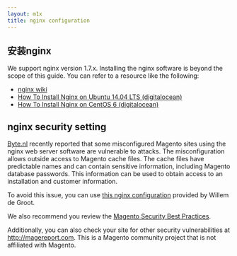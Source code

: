 ```yaml
---
layout: m1x
title: nginx configuration
---
```


<h2 id="instgde-pre-nginx-install">安装nginx</h2>
We support nginx version 1.7.x. Installing the nginx software is beyond the scope of this guide. You can refer to a resource like the following:

*	<a href="https://www.nginx.com/resources/wiki/start/topics/tutorials/install/" target="_blank">nginx wiki</a>
*	<a href="https://www.digitalocean.com/community/tutorials/how-to-install-nginx-on-ubuntu-14-04-lts" target="_blank">How To Install Nginx on Ubuntu 14.04 LTS (digitalocean)</a>
*	<a href="https://www.digitalocean.com/community/tutorials/how-to-install-nginx-on-centos-6-with-yum" target="_blank">How To Install Nginx on CentOS 6 (digitalocean)</a>

<h2 id="inst-pre-nginx-secy">nginx security setting</h2>
<a href="https://www.byte.nl/" target="_blank">Byte.nl</a> recently reported that some misconfigured Magento sites using the nginx web server software are vulnerable to attacks. The misconfiguration allows outside access to Magento cache files. The cache files have predictable names and can contain sensitive information, including Magento database passwords. This information can be used to obtain access to an installation and customer information.

To avoid this issue, you can use <a href="https://gist.github.com/gwillem/cd5ae6845fa33aa0d481" target="_blank">this nginx configuration</a> provided by Willem de Groot.

We also recommend you review the <a href="http://merch.docs.magento.com/ee/user_guide/Magento_Enterprise_Edition_User_Guide.html" target="_blank">Magento Security Best Practices</a>.

Additionally, you can also check your site for other security vulnerabilities at <a href="http://magereport.com" target="_blank">http://magereport.com</a>. This is a Magento community project that is not affiliated with Magento.